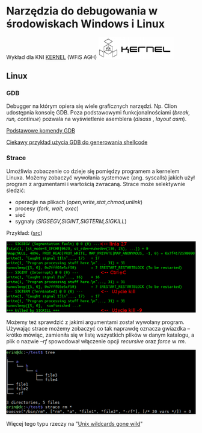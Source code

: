 # Narzędzia do debugowania w środowiskach Windows i Linux #
Wykład dla KNI [KERNEL](kernel.fis.agh.edu.pl) (WFiS AGH) <img src="res/logo.jpg" alt="Kernel Logo" style="width: 200px;"/>
## Linux ##
### GDB ###
Debugger na którym opiera się wiele graficznych narzędzi. Np. Clion udostępnia konsolę GDB. Poza podstawowymi funkcjonalnościami (*break,
run, continue*) pozwala na wyświetlenie asemblera (*disass <function name>*, *layout asm*).

[Podstawowe komendy GDB](http://www.ftj.agh.edu.pl/~Bold/content.php?name=cppstart)

[Ciekawy przykład użycia GDB do generowania shellcode](http://jroweboy.github.io/c/asm/2015/01/26/when-is-main-not-a-function.html)

### Strace ###
Umożliwia zobaczenie co dzieje się pomiędzy programem a kernelem Linuxa. Możemy zobaczyć wywołania systemowe (ang. syscalls) jakich użył program z argumentami i wartością zwracaną. Strace może selektywnie śledzić: 

- operacjie na plikach (*open,write,stat,chmod,unlink*)
- procesy (*fork, wait, exec*)
- sieć
- sygnały (*SIGSEGV,SIGINT,SIGTERM,SIGKILL*)

Przykład: ([src](src/strace_example.c))

![](res/strace.png)

Możemy też sprawdzić z jakimi argumentami został wywołany program.
Używając strace możemy zobaczyć co tak naprawdę oznacza gwiazdka – krótko mówiąc, zamieniła się w listę wszystkich plików w danym katalogu, a plik o nazwie *–rf* spowodował włączenie opcji *recursive* oraz *force* w *rm*.

![](res/rm3.png)


Więcej tego typu rzeczy na "[Unix wildcards gone wild](http://www.defensecode.com/public/DefenseCode_Unix_WildCards_Gone_Wild.txt)"
